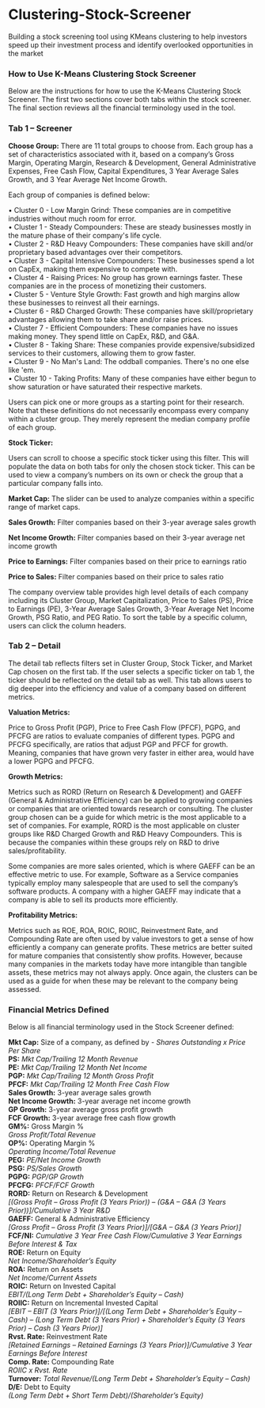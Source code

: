# Clustering-Stock-Screener

Building a stock screening tool using KMeans clustering to help investors speed up their investment process and identify overlooked opportunities in the market


### How to Use K-Means Clustering Stock Screener

Below are the instructions for how to use the K-Means Clustering Stock Screener. The first two sections cover both tabs within the stock screener. The final section reviews all the financial terminology used in the tool.

### Tab 1 – Screener

**Choose Group:**
There are 11 total groups to choose from. Each group has a set of characteristics associated with it, based on a company’s Gross Margin, Operating Margin, Research & Development, General Administrative Expenses, Free Cash Flow, Capital Expenditures, 3 Year Average Sales Growth, and 3 Year Average Net Income Growth.

Each group of companies is defined below:

•	Cluster 0 - Low Margin Grind: These companies are in competitive industries without much room for error.\
•	Cluster 1 - Steady Compounders: These are steady businesses mostly in the mature phase of their company's life cycle.\
•	Cluster 2 - R&D Heavy Compounders: These companies have skill and/or proprietary based advantages over their competitors.\
•	Cluster 3 - Capital Intensive Compounders: These businesses spend a lot on CapEx, making them expensive to compete with.\
•	Cluster 4 - Raising Prices: No group has grown earnings faster. These companies are in the process of monetizing their customers.\
•	Cluster 5 - Venture Style Growth: Fast growth and high margins allow these businesses to reinvest all their earnings.\
•	Cluster 6 - R&D Charged Growth: These companies have skill/proprietary advantages allowing them to take share and/or raise prices.\
•	Cluster 7 - Efficient Compounders: These companies have no issues making money. They spend little on CapEx, R&D, and G&A.\
•	Cluster 8 - Taking Share: These companies provide expensive/subsidized services to their customers, allowing them to grow faster.\
•	Cluster 9 - No Man's Land: The oddball companies. There's no one else like 'em.\
•	Cluster 10 - Taking Profits: Many of these companies have either begun to show saturation or have saturated their respective markets.

Users can pick one or more groups as a starting point for their research. Note that these definitions do not necessarily encompass every company within a cluster group. They merely represent the median company profile of each group.

**Stock Ticker:**

Users can scroll to choose a specific stock ticker using this filter. This will populate the data on both tabs for only the chosen stock ticker. This can be used to view a company’s numbers on its own or check the group that a particular company falls into.

**Market Cap:** The slider can be used to analyze companies within a specific range of market caps. 

**Sales Growth:** Filter companies based on their 3-year average sales growth

**Net Income Growth:** Filter companies based on their 3-year average net income growth

**Price to Earnings:** Filter companies based on their price to earnings ratio

**Price to Sales:** Filter companies based on their price to sales ratio

The company overview table provides high level details of each company including its Cluster Group, Market Capitalization, Price to Sales (PS), Price to Earnings (PE), 3-Year Average Sales Growth, 3-Year Average Net Income Growth, PSG Ratio, and PEG Ratio. To sort the table by a specific column, users can click the column headers.

### Tab 2 – Detail

The detail tab reflects filters set in Cluster Group, Stock Ticker, and Market Cap chosen on the first tab. If the user selects a specific ticker on tab 1, the ticker should be reflected on the detail tab as well. This tab allows users to dig deeper into the efficiency and value of a company based on different metrics. 

**Valuation Metrics:**

Price to Gross Profit (PGP), Price to Free Cash Flow (PFCF), PGPG, and PFCFG are ratios to evaluate companies of different types. PGPG and PFCFG specifically, are ratios that adjust PGP and PFCF for growth. Meaning, companies that have grown very faster in either area, would have a lower PGPG and PFCFG.

**Growth Metrics:**

Metrics such as RORD (Return on Research & Development) and GAEFF (General & Administrative Efficiency) can be applied to growing companies or companies that are oriented towards research or consulting. The cluster group chosen can be a guide for which metric is the most applicable to a set of companies.
For example, RORD is the most applicable on cluster groups like R&D Charged Growth and R&D Heavy Compounders. This is because the companies within these groups rely on R&D to drive sales/profitability.

Some companies are more sales oriented, which is where GAEFF can be an effective metric to use. For example, Software as a Service companies typically employ many salespeople that are used to sell the company’s software products. A company with a higher GAEFF may indicate that a company is able to sell its products more efficiently.

**Profitability Metrics:**

Metrics such as ROE, ROA, ROIC, ROIIC, Reinvestment Rate, and Compounding Rate are often used by value investors to get a sense of how efficiently a company can generate profits. These metrics are better suited for mature companies that consistently show profits. However, because many companies in the markets today have more intangible than tangible assets, these metrics may not always apply. Once again, the clusters can be used as a guide for when these may be relevant to the company being assessed. 

### Financial Metrics Defined

Below is all financial terminology used in the Stock Screener defined:

**Mkt Cap:** Size of a company, as defined by - *Shares Outstanding x Price Per Share*\
**PS:** *Mkt Cap/Trailing 12 Month Revenue*\
**PE:** *Mkt Cap/Trailing 12 Month Net Income*\
**PGP:** *Mkt Cap/Trailing 12 Month Gross Profit*\
**PFCF:** *Mkt Cap/Trailing 12 Month Free Cash Flow*\
**Sales Growth:** 3-year average sales growth\
**Net Income Growth:** 3-year average net income growth\
**GP Growth:** 3-year average gross profit growth\
**FCF Growth:** 3-year average free cash flow growth\
**GM%:** Gross Margin %\
*Gross Profit/Total Revenue*\
**OP%:** Operating Margin %\
*Operating Income/Total Revenue*\
**PEG:** *PE/Net Income Growth*\
**PSG:** *PS/Sales Growth*\
**PGPG:** *PGP/GP Growth*\
**PFCFG:** *PFCF/FCF Growth*\
**RORD:** Return on Research & Development\
*[(Gross Profit – Gross Profit (3 Years Prior)) – (G&A – G&A (3 Years Prior))]/Cumulative 3 Year R&D*\
**GAEFF:** General & Administrative Efficiency\
*[Gross Profit – Gross Profit (3 Years Prior)]/[G&A – G&A (3 Years Prior)]*\
**FCF/NI:** *Cumulative 3 Year Free Cash Flow/Cumulative 3 Year Earnings Before Interest & Tax*\
**ROE:** Return on Equity\
*Net Income/Shareholder’s Equity*\
**ROA:** Return on Assets\
*Net Income/Current Assets*\
**ROIC:** Return on Invested Capital\
*EBIT/(Long Term Debt + Shareholder’s Equity – Cash)*\
**ROIIC:** Return on Incremental Invested Capital\
*[EBIT – EBIT (3 Years Prior)]/[(Long Term Debt + Shareholder’s Equity – Cash) – (Long Term Debt (3 Years Prior) + Shareholder’s Equity (3 Years Prior) – Cash (3 Years Prior)]*\
**Rvst. Rate:** Reinvestment Rate\
*[Retained Earnings – Retained Earnings (3 Years Prior)]/Cumulative 3 Year Earnings Before Interest*\
**Comp. Rate:** Compounding Rate\
*ROIIC x Rvst. Rate*\
**Turnover:** *Total Revenue/(Long Term Debt + Shareholder’s Equity – Cash)*\
**D/E:** Debt to Equity\
*(Long Term Debt + Short Term Debt)/(Shareholder’s Equity)* 


